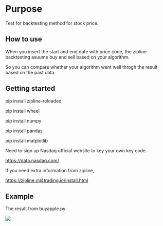 # Purpose

Test for backtesting method for stock price.

## How to use

When you insert the start and end date with price code, the zipline backtesting asuume buy and sell based on your algorithm.

So you can compare whether your algorithm went well throgh the result based on the past data.

## Getting started

pip install zipline-reloaded

pip install wheel

pip install numpy

pip install pandas

pip install matplotlib

Need to sign up Nasdaq official website to key your own key code. 

https://data.nasdaq.com/

If you need extra information from zipline,

https://zipline.ml4trading.io/install.html

## Example
The result from buyapple.py


<img src="https://user-images.githubusercontent.com/96777346/174240962-102ebb87-dfd6-42c8-8aaa-48ce88262d1a.PNG">
